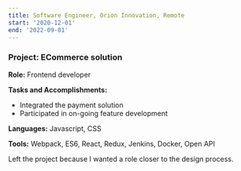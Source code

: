 ```yaml
---
title: Software Engineer, Orion Innovation, Remote
start: '2020-12-01'
end: '2022-09-01'
---
```

### **Project:** ECommerce solution

**Role:** Frontend developer

**Tasks and Accomplishments:**

- Integrated the payment solution
- Participated in on-going feature development

**Languages:** Javascript, CSS

**Tools:** Webpack, ES6, React, Redux, Jenkins, Docker, Open API

Left the project because I wanted a role closer to the design process.

